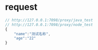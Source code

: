 # request

````js
// http://127.0.0.1:7098/proxy/java_test
// http://127.0.0.1:7098/proxy/node_test
{
    "name":"测试名称",
    "age":"22"
}
````
